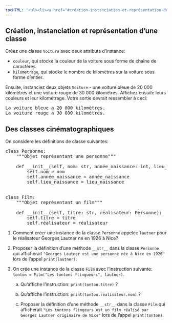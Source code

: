 ```yaml
---
tocHTML: '<ul><li><a href="#création-instanciation-et-représentation-dune-classe" data-localhref="true">Création, instanciation et représentation d’une classe</a></li><li><a href="#des-classes-cinématographiques" data-localhref="true">Des classes cinématographiques</a></li></ul>'
---
```






<h2 id="création-instanciation-et-représentation-dune-classe" class="anchored">Création, instanciation et représentation d’une classe</h2>
<p>Créez une classe <code>Voiture</code> avec deux attributs d’instance:</p>
<ul>
<li><code>couleur</code>, qui stocke la couleur de la voiture sous forme de chaîne de caractères</li>
<li><code>kilometrage</code>, qui stocke le nombre de kilomètres sur la voiture sous forme d’entier.</li>
</ul>
<p>Ensuite, instanciez deux objets <code>Voiture</code> - une voiture bleue de 20 000 kilomètres et une voiture rouge de 30 000 kilomètres. Affichez ensuite leurs couleurs et leur kilométrage. Votre sortie devrait ressembler à ceci:</p>
<div class="highlight"><pre><span></span>La voiture bleue a 20 000 kilomètres.
La voiture rouge a 30 000 kilomètres.
</pre></div>

<h2 id="des-classes-cinématographiques" class="anchored">Des classes cinématographiques</h2>
<p>On considère les définitions de classe suivantes:</p>
<div class="highlight"><pre><span></span><span class="k">class</span> <span class="nc">Personne</span><span class="p">:</span>
<span class="w">    </span><span class="sd">"""Objet représentant une personne"""</span>
<span></span>
<span class="k">    def</span> <span class="fm">__init__</span><span class="p">(</span><span class="bp">self</span><span class="p">,</span> <span class="n">nom</span><span class="p">:</span> <span class="nb">str</span><span class="p">,</span> <span class="n">année_naissance</span><span class="p">:</span> <span class="nb">int</span><span class="p">,</span> <span class="n">lieu_naissance</span><span class="p">:</span> <span class="nb">str</span><span class="p">):</span>
<span class="bp">        self</span><span class="o">.</span><span class="n">nom</span> <span class="o">=</span> <span class="n">nom</span>
<span class="bp">        self</span><span class="o">.</span><span class="n">année_naissance</span> <span class="o">=</span> <span class="n">année_naissance</span>
<span class="bp">        self</span><span class="o">.</span><span class="n">lieu_naissance</span> <span class="o">=</span> <span class="n">lieu_naissance</span>
<span></span>
<span class="k">
class</span> <span class="nc">Film</span><span class="p">:</span>
<span class="w">    </span><span class="sd">"""Objet représentant un film"""</span>
<span></span>
<span class="k">    def</span> <span class="fm">__init__</span><span class="p">(</span><span class="bp">self</span><span class="p">,</span> <span class="n">titre</span><span class="p">:</span> <span class="nb">str</span><span class="p">,</span> <span class="n">réalisateur</span><span class="p">:</span> <span class="n">Personne</span><span class="p">):</span>
<span class="bp">        self</span><span class="o">.</span><span class="n">titre</span> <span class="o">=</span> <span class="n">titre</span>
<span class="bp">        self</span><span class="o">.</span><span class="n">réalisateur</span> <span class="o">=</span> <span class="n">réalisateur</span>
</pre></div>

<ol type="1">
<li><p>Comment créer une instance de la classe <code>Personne</code> appelée <code>lautner</code> pour le réalisateur Georges Lautner né en 1926 à Nice?</p></li>
<li><p>Proposer la définition d’une méthode <code>__str__</code> dans la classe <code>Personne</code> qui afficherait <code>"Georges Lautner est une personne née à Nice en 1926"</code> lors de l’appel <code>print(lautner)</code>.</p></li>
<li><p>On crée une instance de la classe <code>Film</code> avec l’instruction suivante: <code>tonton = Film("Les tontons flingueurs", lautner)</code>.</p>
<ol type="a">
<li><p>Qu’affiche l’instruction: <code>print(tonton.titre)</code> ?</p></li>
<li><p>Qu’affiche l’instruction: <code>print(tonton.réalisateur.nom)</code> ?</p></li>
<li><p>Proposer la définition d’une méthode <code>__str__</code> dans la classe <code>Film</code> qui afficherait <code>"Les tontons flingeurs est un film réalisé par Georges Lautner originaire de Nice"</code> lors de l’appel <code>print(tonton)</code>.</p></li>
</ol></li>
</ol>

